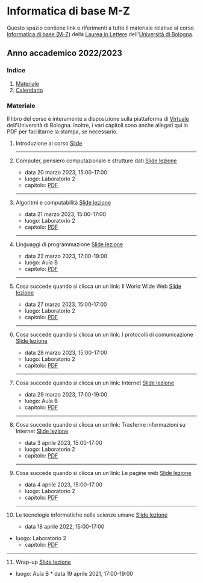 # Informatica di base M-Z

Questo spazio contiene link e riferimenti a tutto il materiale relativo al corso [Informatica di base (M-Z)](https://www.unibo.it/it/didattica/insegnamenti/insegnamento/2022/464222) della [Laurea in Lettere](https://corsi.unibo.it/laurea/lettere) dell'[Università di Bologna](http://www.unibo.it).


## Anno accademico 2022/2023

### Indice

1. [Materiale](#materiale)
2. [Calendario](#calendario)

### Materiale

Il libro del corso è interamente a disposizione sulla piattaforma di [Virtuale](https://virtuale.unibo.it) dell'Università di Bologna. Inoltre, i vari capitoli sono anche allegati qui in PDF per facilitarne la stampa, se necessario.

1. Introduzione al corso [Slide](https://docs.google.com/presentation/d/1RvB63Mshgu-x72R53kPJqAER6pFKg1p7vaLR8NB8Ock/edit?usp=sharing)
   <hr />

2. Computer, pensiero computazionale e strutture dati  [Slide lezione](https://docs.google.com/presentation/d/1nSroIiMt0cXfbHyj3m0wcCLgtbYD7sr3emTPW67NWKY/edit?usp=sharing)
   * data 20 marzo 2023, 15:00-17:00
   * luogo: Laboratorio 2
   * capitolo:  [PDF](https://basic-inf.github.io/2021-2022/chapters/01.pdf)
   <hr />

3. Algoritmi e computabilità [Slide lezione](https://docs.google.com/presentation/d/166pcWNnGQLcsfOHH3Z51VvDlDfwaecyjZQ--gTCtZgM/edit?usp=sharing)
   *  data 21 marzo 2023, 15:00-17:00
   * luogo: Laboratorio 2
   * capitolo:  [PDF](https://basic-inf.github.io/2021-2022/chapters/02.pdf)
   <hr />

4. Linguaggi di programmazione [Slide lezione](https://docs.google.com/presentation/d/1-ucB3Nn8tNtWDorbsA2UsdzXMulwEFo4Eu5PXhl48yA/edit?usp=sharing)
   *  data 22 marzo 2023, 17:00-19:00
   * luogo: Aula B
   * capitolo:  [PDF](https://basic-inf.github.io/2021-2022/chapters/03.pdf)
   <hr />

5. Cosa succede quando si clicca un un link: Il World Wide Web [Slide lezione](https://docs.google.com/presentation/d/1ora2B-CwnbzN0iEY2SrG-Uz8cSdRtCYO2zDI4CpuikU/edit?usp=sharing)
   *  data 27 marzo 2023, 15:00-17:00
   * luogo: Laboratorio 2
   * capitolo:  [PDF](https://basic-inf.github.io/2021-2022/chapters/04.pdf)
   <hr />

6. Cosa succede quando si clicca un un link: I protocolli di comunicazione [Slide lezione](https://docs.google.com/presentation/d/1NNTbpjEd4F1AbWjy4fhjOH-BRAB58XDLFToR4Qfv3Lw/edit?usp=sharing)
   *  data 28 marzo 2023, 15:00-17:00
   * luogo: Laboratorio 2
   * capitolo:  [PDF](https://basic-inf.github.io/2021-2022/chapters/05.pdf)
   <hr />

7. Cosa succede quando si clicca un un link: Internet [Slide lezione](https://docs.google.com/presentation/d/1HWVo0oNMYvvqtJHkRmVTn7KHfYQkuFwahdEmPnglaI4/edit?usp=sharing)
   *  data 29 marzo 2023, 17:00-19:00
   * luogo: Aula B
   * capitolo:  [PDF](https://basic-inf.github.io/2021-2022/chapters/06.pdf)
   <hr />

8. Cosa succede quando si clicca un un link: Trasferire informazioni su Internet [Slide lezione](https://docs.google.com/presentation/d/1UHDPV8AJ3LAoYC60e75RYummRnH_rCiSzWM9jECTa0E/edit?usp=sharing)
   *  data 3 aprile 2023, 15:00-17:00
   * luogo: Laboratorio 2
   * capitolo:  [PDF](https://basic-inf.github.io/2021-2022/chapters/07.pdf)
   <hr />

9. Cosa succede quando si clicca un un link: Le pagine web [Slide lezione](https://docs.google.com/presentation/d/19d-Qlk_5RfzjzRWMxgbKtGzLjVwowx0-XXwVYfXpW4M/edit?usp=sharing)
   *  data 4 aprile 2023, 15:00-17:00
   * luogo: Laboratorio 2
   * capitolo:  [PDF](https://basic-inf.github.io/2021-2022/chapters/08.pdf)
   <hr />

10. Le tecnologie informatiche nelle scienze umane [Slide lezione](https://docs.google.com/presentation/d/1SoQ5bKy_1fGaX-g02ARVbZAd89djaAsqHdkmvIpdL18/edit?usp=sharing)
      *  data 18 aprile 2022, 15:00-17:00
   * luogo: Laboratorio 2
      * capitolo:  [PDF](https://basic-inf.github.io/2021-2022/chapters/09.pdf)
   <hr />

11. Wrap-up [Slide lezione](https://docs.google.com/presentation/d/1II-RmcIqYFzn-I7BKDzLtdB5Ev8GOiU2-Ih0dEQfgH4/edit?usp=sharing)
   * luogo: Aula B
    *  data 19 aprile 2021, 17:00-19:00
